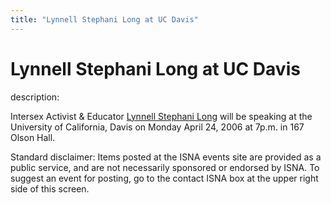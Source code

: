 ```yaml
---
title: "Lynnell Stephani Long at UC Davis"
---
```


# Lynnell Stephani Long at UC Davis

  
description:  
  


Intersex Activist & Educator [Lynnell Stephani Long][1] will be speaking at the University of California, Davis on Monday April 24, 2006 at 7p.m. in 167 Olson Hall.

  
  


Standard disclaimer: Items posted at the ISNA events site are provided as a public service, and are not necessarily sponsored or endorsed by ISNA. To suggest an event for posting, go to the contact ISNA box at the upper right side of this screen.

 [1]: http://www.isna.org/about/long